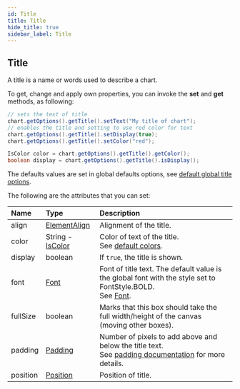 ```yaml
---
id: Title
title: Title
hide_title: true
sidebar_label: Title
---
```

## Title

A title is a name or words used to describe a chart.

To get, change and apply own properties, you can invoke the **set** and **get** methods, as following:

```java
// sets the text of title
chart.getOptions().getTitle().setText("My title of chart");
// enables the title and setting to use red color for text
chart.getOptions().getTitle().setDisplay(true);
chart.getOptions().getTitle().setColor("red");

IsColor color = chart.getOptions().getTitle().getColor();
boolean display = chart.getOptions().getTitle().isDisplay();
```

The defaults values are set in global defaults options, see [default global title options](../defaults/DefaultsCharts#title).

The following are the attributes that you can set:

| Name | Type | Description
| :- | :- | :- 
| align | [ElementAlign](https://www.pepstock.org/Charba/4.0/org/pepstock/charba/client/enums/ElementAlign.html) | Alignment of the title.
| color | String - [IsColor](https://www.pepstock.org/Charba/4.0/org/pepstock/charba/client/colors/IsColor.html) | Color of text of the title.<br/>See [default colors](../defaults/DefaultsCharts#commons-charts-options). 
| display | boolean | If `true`, the title is shown.
| font | [Font](https://www.pepstock.org/Charba/4.0/org/pepstock/charba/client/options/Font.html) | Font of title text. The default value is the global font with the style set to FontStyle.BOLD.<br/>See [Font](../defaults/DefaultsCharts#font).
| fullSize | boolean | Marks that this box should take the full width/height of the canvas (moving other boxes).
| padding | [Padding](https://www.pepstock.org/Charba/4.0/org/pepstock/charba/client/configuration/Padding.html) | Number of pixels to add above and below the title text.<br/>See [padding documentation](Commons#padding) for more details.
| position | [Position](https://www.pepstock.org/Charba/4.0/org/pepstock/charba/client/enums/Position.html) | Position of title.
